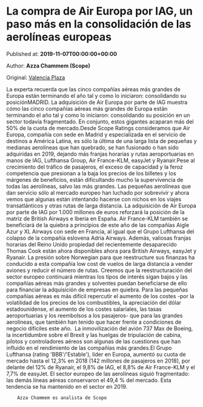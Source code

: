 
# La compra de Air Europa por IAG, un paso más en la consolidación de las aerolíneas europeas

Published at: **2019-11-07T00:00:00+00:00**

Author: **Azza Chammem (Scope)**

Original: [Valencia Plaza](https://valenciaplaza.com/la-compra-de-air-europa-por-iag-un-paso-mas-en-la-consolidacion-de-las-aerolineas-europeas)

La experta recuerda que las cinco compañías aéreas más grandes de Europa están terminando el año tal y como lo iniciaron: consolidando su posiciónMADRID. La adquisición de Air Europa por parte de IAG muestra cómo las cinco compañías aéreas más grandes de Europa están terminando el año tal y como lo iniciaron: consolidando su posición en un sector todavía fragmentado. En conjunto, estos gigantes acaparan más del 50% de la cuota de mercado.Desde Scope Ratings consideramos que Air Europa, compañía con sede en Madrid y especializada en el servicio de destinos a América Latina, es sólo la última de una larga lista de pequeñas y medianas aerolíneas que han quebrado, se han fusionado o han sido adquiridas en 2019, dejando más franjas horarias y rutas aeroportuarias en manos de IAG, Lufthansa Group, Air France-KLM, easyJet y Ryanair.Pese al crecimiento del tráfico de pasajeros, el exceso de capacidad y la feroz competencia que presionan a la baja los precios de los billetes y los márgenes de beneficios, están dificultando mucho la supervivencia de todas las aerolíneas, salvo las más grandes. Las pequeñas aerolíneas que dan servicio sólo al mercado europeo han luchado por sobrevivir y ahora vemos que algunas están intentando hacerse con nichos en los viajes transatlánticos y otras rutas de larga distancia.
La adquisición de Air Europa por parte de IAG por 1.000 millones de euros reforzará la posición de la matriz de British Airways e Iberia en España. Air France-KLM también se beneficiará de la quiebra a principios de este año de las compañías Aigle Azur y XL Airways con sede en Francia, al igual que el Grupo Lufthansa del colapso de la compañía eslovena Adria Airways. Además, valiosas franjas horarias del Reino Unido propiedad del recientemente desaparecido Thomas Cook están ahora disponibles ahora para British Airways, easyJet y Ryanair. La presión sobre Norwegian para que reestructure sus finanzas ha conducido a esta compañía low cost de vuelos de larga distancia a vender aviones y reducir el número de rutas.
Creemos que la reestructuración del sector europeo continuará mientras los tipos de interés sigan bajos y las compañías aéreas más grandes y solventes puedan beneficiarse de ello para financiar la adquisición de empresas en quiebra. Para las pequeñas compañías aéreas es más difícil repercutir el aumento de los costes -por la volatilidad de los precios de los combustibles, la apreciación del dólar estadounidense, el aumento de los costes salariales, las tasas aeroportuarias y los reembolsos a los pasajeros- que para las grandes aerolíneas, que también han tenido que hacer frente a condiciones de negocio difíciles este año. 
La inmovilización del avión 737 Max de Boeing, la incertidumbre sobre el Brexit y las huelgas de tripulación de cabina, pilotos y controladores aéreos son algunas de las cuestiones que han influido en el rendimiento de las compañías más grandes.El Grupo Lufthansa (rating 'BBB'/'Estable'), líder en Europa, aumentó su cuota de mercado hasta el 12,3% en 2018 (142 millones de pasajeros en 2018), por delante del 12% de Ryanair, el 9,8% de IAG, el 8,8% de Air France-KLM y el 7,7% de easyJet. El sector europeo de las aerolíneas siguió fragmentado: las demás líneas aéreas conservaron el 49,4 % del mercado. Esta tendencia se ha mantenido en el sector en 2019.

        Azza Chammem es analista de Scope
      
